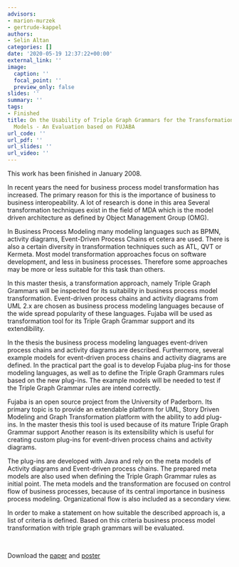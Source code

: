 ```yaml
---
advisors:
- marion-murzek
- gertrude-kappel
authors:
- Selin Altan
categories: []
date: '2020-05-19 12:37:22+00:00'
external_link: ''
image:
  caption: ''
  focal_point: ''
  preview_only: false
slides: ''
summary: ''
tags:
- Finished
title: On the Usability of Triple Graph Grammars for the Transformation Business Process
  Models - An Evaluation based on FUJABA
url_code: ''
url_pdf: ''
url_slides: ''
url_video: ''
---
```


This work has been finished in January 2008.

In recent years the need for business process model transformation has increased. The primary reason for this is the importance of business to business interopeability. A lot of research is done in this area Several transformation techniques exist in the field of MDA which is the model driven architecture as defined by Object Management Group (OMG).

In Business Process Modeling many modeling languages such as BPMN, activity diagrams, Event-Driven Process Chains et cetera are used. There is also a certain diversity in transformation techniques such as ATL, QVT or Kermeta. Most model transformation approaches focus on software development, and less in business processes. Therefore some approaches may be more or less suitable for this task than others.

In this master thesis, a transformation approach, namely Triple Graph Grammars will be inspected for its suitability in business process model transformation. Event-driven process chains and activity diagrams from UML 2.x are chosen as business process modeling languages because of the wide spread popularity of these languages. Fujaba will be used as transformation tool for its Triple Graph Grammar support and its extendibility.

In the thesis the business process modeling languages event-driven process chains and activity diagrams are described. Furthermore, several example models for event-driven process chains and activity diagrams are defined. In the practical part the goal is to develop Fujaba plug-ins for those modeling languages, as well as to define the Triple Graph Grammars rules based on the new plug-ins. The example models will be needed to test if the Triple Graph Grammar rules are intend correctly.

Fujaba is an open source project from the University of Paderborn. Its primary topic is to provide an extendable platform for UML, Story Driven Modeling and Graph Transformation platform with the ability to add plug-ins. In the master thesis this tool is used because of its mature Triple Graph Grammar support Another reason is its extensibility which is useful for creating custom plug-ins for event-driven process chains and activity diagrams.

The plug-ins are developed with Java and rely on the meta models of Activity diagrams and Event-driven process chains. The prepared meta models are also used when defining the Triple Graph Grammar rules as initial point. The meta models and the transformation are focused on control flow of business processes, because of its central importance in business process modeling. Organizational flow is also included as a secondary view.

In order to make a statement on how suitable the described approach is, a list of criteria is defined. Based on this criteria business process model transformation with triple graph grammars will be evaluated.

&nbsp;

 Download the [paper](https://www.big.tuwien.ac.at/app/uploads/2016/10/Altan_papers.pdf) and [poster](https://www.big.tuwien.ac.at/app/uploads/2016/10/Altan_poster.pdf)